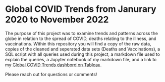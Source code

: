 # Global COVID Trends from Janurary 2020 to November 2022

The purpose of this project was to examine trends and patterns across the globe in relation to the spread of COVID, deaths relating to the illness, and vaccinations. Within this repository you will find a copy of the raw data, copies of the cleaned and seperated data sets (Deaths and Vaccinations), a SQL script with all queries used during this project, a markdown file used to explain the queries, a Jupyter notebook of my markdown file, and a link to my [Global COVID Trends dashbord on Tableau](https://public.tableau.com/app/profile/megan.schlebecker/viz/GlobalCOVIDTrendsJan20-Nov22/GlobalCOVIDTrends).


Please reach out for questions or comments! 

